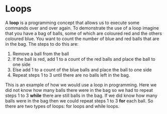 # Loops

A **loop** is a programming concept that allows us to execute some commands over and over again. To demonstrate the use of a loop imagine that you have a bag of balls, some of which are coloured red and the others coloured blue. You want to count the number of blue and red balls that are in the bag. The steps to do this are:

1. Remove a ball from the ball
2. If the ball is red, add 1 to a count of the red balls and place the ball to one side
3. Else add 1 to a count of the blue balls and place the ball to one side
4. Repeat steps 1 to 3 until there are no balls left in the bag.

This is an example of how we would use a loop in programming. Here we did not know how many balls there were in the bag so we had to repeat steps 1 to 3 **while** there are still balls in the bag. If we did know how many balls were in the bag then we could repeat steps 1 to 3 **for** each ball. So there are two types of loops: for loops and while loops.
